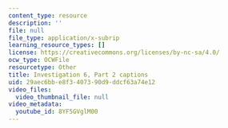 ```yaml
---
content_type: resource
description: ''
file: null
file_type: application/x-subrip
learning_resource_types: []
license: https://creativecommons.org/licenses/by-nc-sa/4.0/
ocw_type: OCWFile
resourcetype: Other
title: Investigation 6, Part 2 captions
uid: 29aec6bb-e8f3-4073-90d9-ddcf63a74e12
video_files:
  video_thumbnail_file: null
video_metadata:
  youtube_id: 8YF5GVglM00
---
```

